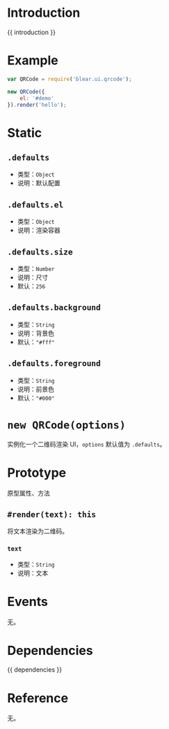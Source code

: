 # Introduction
{{ introduction }}





# Example
```js
var QRCode = require('blear.ui.qrcode');

new QRCode({
    el: '#demo'
}).render('hello');
```




# Static
## `.defaults`
- 类型：`Object`
- 说明：默认配置

## `.defaults.el`
- 类型：`Object`
- 说明：渲染容器

## `.defaults.size`
- 类型：`Number`
- 说明：尺寸
- 默认：`256`

## `.defaults.background`
- 类型：`String`
- 说明：背景色
- 默认：`"#fff"`

## `.defaults.foreground`
- 类型：`String`
- 说明：前景色
- 默认：`"#000"`



# `new QRCode(options)`
实例化一个二维码渲染 UI，`options` 默认值为 `.defaults`。



# Prototype
原型属性、方法

## `#render(text): this`
将文本渲染为二维码。

### `text`
- 类型：`String`
- 说明：文本



# Events
无。






# Dependencies
{{ dependencies }}





# Reference
无。

